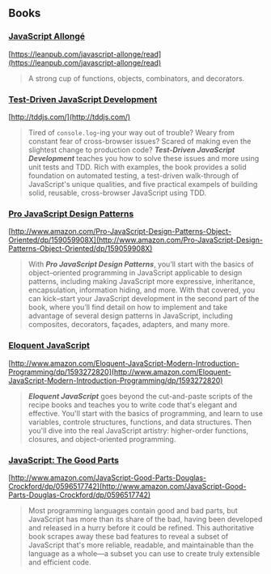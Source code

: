 ## Books

### [JavaScript Allongé](https://leanpub.com/javascript-allonge/read)

[https://leanpub.com/javascript-allonge/read](https://leanpub.com/javascript-allonge/read)

> A strong cup of functions, objects, combinators, and decorators.

### [Test-Driven JavaScript Development](http://tddjs.com/)

[http://tddjs.com/](http://tddjs.com/)

>Tired of `console.log`-ing your way out of trouble? Weary from constant fear of cross-browser issues? Scared of making even the slightest change to production code? ***Test-Driven JavaScript Development*** teaches you how to solve these issues and more using unit tests and TDD. Rich with examples, the book provides a solid foundation on automated testing, a test-driven walk-through of JavaScript's unique qualities, and five practical exampels of building solid, reusable, cross-browser JavaScript using TDD.

### [Pro JavaScript Design Patterns](http://www.amazon.com/Pro-JavaScript-Design-Patterns-Object-Oriented/dp/159059908X)

[http://www.amazon.com/Pro-JavaScript-Design-Patterns-Object-Oriented/dp/159059908X](http://www.amazon.com/Pro-JavaScript-Design-Patterns-Object-Oriented/dp/159059908X)

>With ***Pro JavaScript Design Patterns***, you’ll start with the basics of object–oriented programming in JavaScript applicable to design patterns, including making JavaScript more expressive, inheritance, encapsulation, information hiding, and more. With that covered, you can kick–start your JavaScript development in the second part of the book, where you’ll find detail on how to implement and take advantage of several design patterns in JavaScript, including composites, decorators, façades, adapters, and many more.

### [Eloquent JavaScript](http://www.amazon.com/Eloquent-JavaScript-Modern-Introduction-Programming/dp/1593272820)

[http://www.amazon.com/Eloquent-JavaScript-Modern-Introduction-Programming/dp/1593272820](http://www.amazon.com/Eloquent-JavaScript-Modern-Introduction-Programming/dp/1593272820)

>***Eloquent JavaScript*** goes beyond the cut-and-paste scripts of the recipe books and teaches you to write code that's elegant and effective. You'll start with the basics of programming, and learn to use variables, controle structures, functions, and data structures. Then you'll dive into the real JavaScript artistry: higher-order functions, closures, and object-oriented programming.

### [JavaScript: The Good Parts](http://www.amazon.com/JavaScript-Good-Parts-Douglas-Crockford/dp/0596517742)

[http://www.amazon.com/JavaScript-Good-Parts-Douglas-Crockford/dp/0596517742](http://www.amazon.com/JavaScript-Good-Parts-Douglas-Crockford/dp/0596517742)

>Most programming languages contain good and bad parts, but JavaScript has more than its share of the bad, having been developed and released in a hurry before it could be refined. This authoritative book scrapes away these bad features to reveal a subset of JavaScript that's more reliable, readable, and maintainable than the language as a whole—a subset you can use to create truly extensible and efficient code.